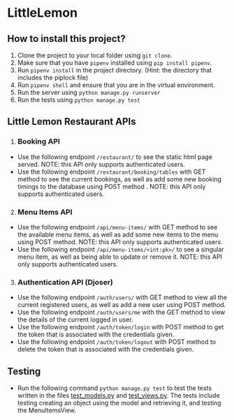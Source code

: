 # LittleLemon

## How to install this project?

1. Clone the project to your local folder using `git clone`.
2. Make sure that you have `pipenv` installed using `pip install pipenv`.
3. Run `pipenv install` in the project directory. (Hint: the directory that includes the piplock file)
4. Run `pipenv shell` and ensure that you are in the virtual environment.
5. Run the server using `python manage.py runserver`
6. Run the tests using `python manage.py test`

## Little Lemon Restaurant APIs 

1. ### Booking API

  - Use the following endpoint `/restaurant/` to see the static html page served. NOTE: this API only supports authenticated users.
  - Use the following endpoint `/restaurant/booking/tables` with GET method to see the current bookings, as well as add some new booking timings to the database using POST method . NOTE: this API only
     supports authenticated users.

2. ### Menu Items API
  
  - Use the following endpoint `/api/menu-items/` with GET method to see the available menu items, as well as add some new items to the menu using POST method. NOTE: this API only supports authenticated users.
  - Use the following endpoint `/api/menu-items/<int:pk>/` to see a singular menu item, as well as being able to update or remove it. NOTE: this API only supports
     authenticated users.

3. ### Authentication API (Djoser)

  - Use the following endpoint `/auth/users/` with GET method to view all the current registered users, as well as add a new user using POST method.
  - Use the following endpoint `/auth/users/me` with the GET method to view the details of the current logged in user.
  - Use the following endpoint `/auth/token/login` with POST method to get the token that is associated with the credentials given.
  - Use the following endpoint `/auth/token/logout` with POST method to delete the token that is associated with the credentials given.

## Testing

- Run the following command `python manage.py test` to test the tests written in the files [test_models.py](https://github.com/MoazSamy/LittleLemon/blob/main/LittleLemonAPI/test_models.py) and [test_views.py](https://github.com/MoazSamy/LittleLemon/blob/main/LittleLemonAPI/test_views.py). The tests include testing creating an object using the model and retrieving it, and testing the MenuItemsView.
